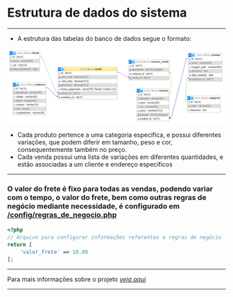 # Estrutura de dados do sistema

---
- A estrutura das tabelas do banco de dados segue o formato:

![Estrutura do Banco de Dados](/docs/estrutura_bd.png)

- Cada produto pertence a uma categoria especifica, e possui diferentes variações, que podem diferir em tamanho, peso e cor, consequentemente também no preço.
- Cada venda possui uma lista de variações em diferentes quantidades, e estão associadas a um cliente e endereço específicos

---

### O valor do frete é fixo para todas as vendas, podendo variar com o tempo, o valor do frete, bem como outras regras de negócio mediante necessidade, é configurado em [/config/regras_de_negocio.php](/src/config/regras_de_negocio.php)

```php
<?php
// Arquivo para configurar informações referentes a regras de negócio
return [
    'valor_frete' => 10.00
];
```
---

Para mais informações sobre o projeto *[veja aqui](/README.md)*

---